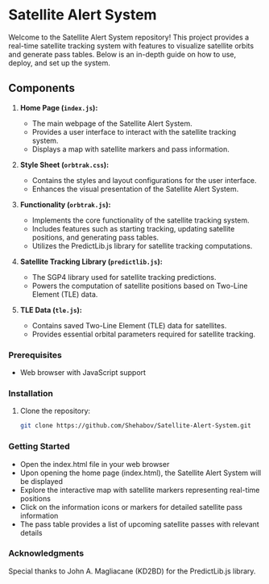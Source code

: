 # Satellite Alert System

Welcome to the Satellite Alert System repository! This project provides a real-time satellite tracking system with features to visualize satellite orbits and generate pass tables. Below is an in-depth guide on how to use, deploy, and set up the system.

## Components

1. **Home Page (`index.js`):**
   - The main webpage of the Satellite Alert System.
   - Provides a user interface to interact with the satellite tracking system.
   - Displays a map with satellite markers and pass information.

2. **Style Sheet (`orbtrak.css`):**
   - Contains the styles and layout configurations for the user interface.
   - Enhances the visual presentation of the Satellite Alert System.

3. **Functionality (`orbtrak.js`):**
   - Implements the core functionality of the satellite tracking system.
   - Includes features such as starting tracking, updating satellite positions, and generating pass tables.
   - Utilizes the PredictLib.js library for satellite tracking computations.

4. **Satellite Tracking Library (`predictlib.js`):**
   - The SGP4 library used for satellite tracking predictions.
   - Powers the computation of satellite positions based on Two-Line Element (TLE) data.

5. **TLE Data (`tle.js`):**
   - Contains saved Two-Line Element (TLE) data for satellites.
   - Provides essential orbital parameters required for satellite tracking.


### Prerequisites

- Web browser with JavaScript support

### Installation

1. Clone the repository:
   ```bash
   git clone https://github.com/Shehabov/Satellite-Alert-System.git

### Getting Started

- Open the index.html file in your web browser
- Upon opening the home page (index.html), the Satellite Alert System will be displayed
- Explore the interactive map with satellite markers representing real-time positions
- Click on the information icons or markers for detailed satellite pass information
- The pass table provides a list of upcoming satellite passes with relevant details

### Acknowledgments
Special thanks to John A. Magliacane (KD2BD) for the PredictLib.js library.
